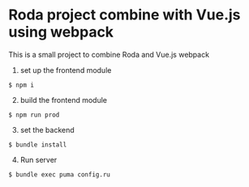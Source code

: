 # Roda project combine with Vue.js using webpack

This is a small project to combine Roda and Vue.js webpack

1. set up the frontend module

```
$ npm i
```

2. build the frontend module

```
$ npm run prod
```

3. set the backend
```
$ bundle install
```

4.  Run server
```
$ bundle exec puma config.ru
```

